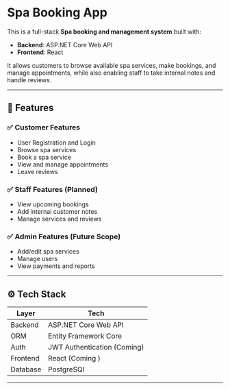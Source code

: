 # Spa Booking App

This is a full-stack **Spa booking and management system** built with:

- **Backend**: ASP.NET Core Web API
- **Frontend**: React 

It allows customers to browse available spa services, make bookings, and manage appointments, while also enabling staff to take internal notes and handle reviews.

---

## 🚀 Features

### ✅ Customer Features
- User Registration and Login
- Browse spa services
- Book a spa service
- View and manage appointments
- Leave reviews

### ✅ Staff Features (Planned)
- View upcoming bookings
- Add internal customer notes
- Manage services and reviews

### ✅ Admin Features (Future Scope)
- Add/edit spa services
- Manage users
- View payments and reports

---

## ⚙️ Tech Stack

| Layer     | Tech                          |
|-----------|-------------------------------|
| Backend   | ASP.NET Core Web API          |
| ORM       | Entity Framework Core         |
| Auth      | JWT Authentication (Coming)   |
| Frontend  | React (Coming )               |
| Database  | PostgreSQl                    |

---


